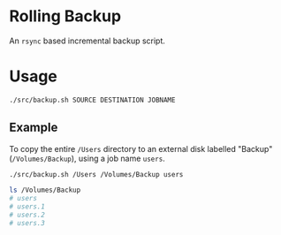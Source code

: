 # Rolling Backup

An `rsync` based incremental backup script.

# Usage

```sh
./src/backup.sh SOURCE DESTINATION JOBNAME
```

## Example

To copy the entire `/Users` directory to an external disk labelled "Backup"
(`/Volumes/Backup`), using a job name `users`.

```sh
./src/backup.sh /Users /Volumes/Backup users
```
```sh
ls /Volumes/Backup
# users
# users.1
# users.2
# users.3
```
